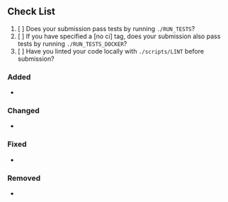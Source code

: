 ## Check List

1. [ ] Does your submission pass tests by running `./RUN_TESTS`?
2. [ ] If you have specified a [no ci] tag, does your submission also pass tests by running `./RUN_TESTS_DOCKER`?
3. [ ] Have you linted your code locally with `./scripts/LINT` before submission?

<!-- You can erase any parts of this template not applicable to your Pull Request. -->
<!-- Link to specific issues where it seems fit. -->

### Added

-

### Changed

-

### Fixed

-

### Removed

-
